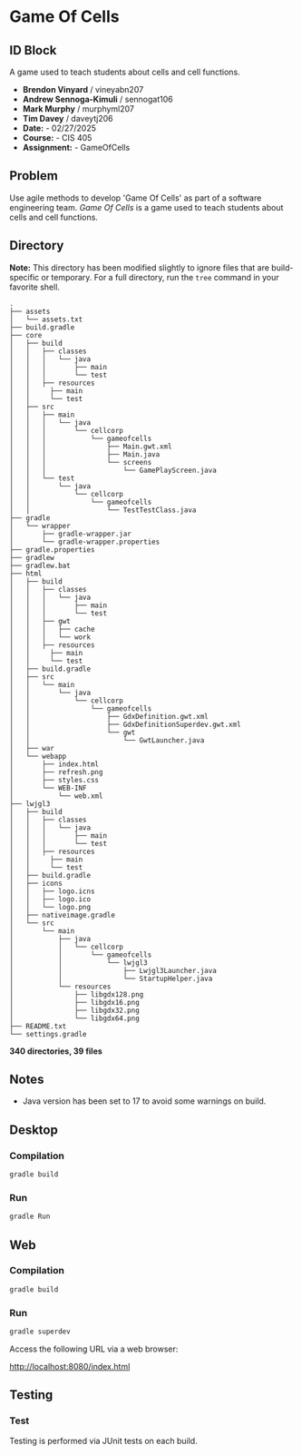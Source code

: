 # Game Of Cells

## ID Block

A game used to teach students about cells and cell functions.

- **Brendon Vinyard** / vineyabn207  
- **Andrew Sennoga-Kimuli** / sennogat106  
- **Mark Murphy** / murphyml207  
- **Tim Davey** / daveytj206  
- **Date:** - 02/27/2025
- **Course:** - CIS 405
- **Assignment:** - GameOfCells

## Problem

Use agile methods to develop 'Game Of Cells' as part of a software engineering team. *Game Of Cells* is a game used to teach students about cells and cell functions.

## Directory

**Note:** This directory has been modified slightly to ignore files that are build-specific or temporary. For a full directory, run the `tree` command in your favorite shell.

```
.
├── assets
│   └── assets.txt
├── build.gradle
├── core
│   ├── build
│   │   ├── classes
│   │   │   └── java
│   │   │       ├── main
│   │   │       └── test
│   │   ├── resources
│   │     ├── main
│   │     └── test
│   ├── src
│   │   ├── main
│   │   │   └── java
│   │   │       └── cellcorp
│   │   │           └── gameofcells
│   │   │               ├── Main.gwt.xml
│   │   │               ├── Main.java
│   │   │               └── screens
│   │   │                   └── GamePlayScreen.java
│   │   └── test
│   │       └── java
│   │           └── cellcorp
│   │               └── gameofcells
│   │                   └── TestTestClass.java
├── gradle
│   └── wrapper
│       ├── gradle-wrapper.jar
│       └── gradle-wrapper.properties
├── gradle.properties
├── gradlew
├── gradlew.bat
├── html
│   ├── build
│   │   ├── classes
│   │   │   └── java
│   │   │       ├── main
│   │   │       └── test
│   │   ├── gwt
│   │   │   ├── cache
│   │   │   └── work
│   │   ├── resources
│   │     ├── main
│   │     └── test
│   ├── build.gradle
│   ├── src
│   │   └── main
│   │       └── java
│   │           └── cellcorp
│   │               └── gameofcells
│   │                   ├── GdxDefinition.gwt.xml
│   │                   ├── GdxDefinitionSuperdev.gwt.xml
│   │                   └── gwt
│   │                       └── GwtLauncher.java
│   ├── war
│   └── webapp
│       ├── index.html
│       ├── refresh.png
│       ├── styles.css
│       └── WEB-INF
│           └── web.xml
├── lwjgl3
│   ├── build
│   │   ├── classes
│   │   │   └── java
│   │   │       ├── main
│   │   │       └── test
│   │   ├── resources
│   │     ├── main
│   │     └── test
│   ├── build.gradle
│   ├── icons
│   │   ├── logo.icns
│   │   ├── logo.ico
│   │   └── logo.png
│   ├── nativeimage.gradle
│   └── src
│       └── main
│           ├── java
│           │   └── cellcorp
│           │       └── gameofcells
│           │           └── lwjgl3
│           │               ├── Lwjgl3Launcher.java
│           │               └── StartupHelper.java
│           └── resources
│               ├── libgdx128.png
│               ├── libgdx16.png
│               ├── libgdx32.png
│               └── libgdx64.png
├── README.txt
└── settings.gradle
```

**340 directories, 39 files**

## Notes

- Java version has been set to 17 to avoid some warnings on build.

## Desktop

### Compilation
```sh
gradle build
```

### Run
```sh
gradle Run
```

## Web

### Compilation
```sh
gradle build
```

### Run
```sh
gradle superdev
```

Access the following URL via a web browser:

[http://localhost:8080/index.html](http://localhost:8080/index.html)

## Testing

### Test
Testing is performed via JUnit tests on each build.

